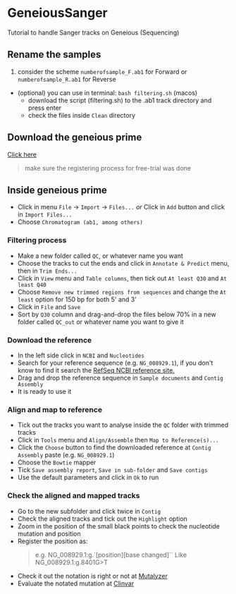 # GeneiousSanger
Tutorial to handle Sanger tracks on Geneious (Sequencing)


## Rename the samples

1. consider the scheme `numberofsample_F.ab1` for Forward or `numberofsample_R.ab1` for Reverse
  - (optional) you can use in terminal: `bash filtering.sh` (macos)
    - download the script (filtering.sh) to the .ab1 track directory and press enter
    - check the files inside `Clean` directory

## Download the geneious prime

[Click here](https://manage.geneious.com/free-trial)
>make sure the registering process for free-trial was done

## Inside geneious prime

- Click in menu `File` -> `Import` -> `Files...` _or_ Click in `Add` button and click in `Import Files...`
- Choose `Chromatogram (ab1, among others)`

### Filtering process

- Make a new folder called `QC`, or whatever name you want
- Choose the tracks to cut the ends and click in `Annotate & Predict` menu, then in `Trim Ends...`
- Click in `View` menu and `Table columns`, then tick out `At least Q30` and `At least Q40`
- Choose `Remove new trimmed regions from sequences` and change the `At least` option for 150 bp for both 5' and 3'
- Click in `File` and `Save`
- Sort by `Q30` column and drag-and-drop the files below 70% in a new folder called `QC_out` or whatever name you want to give it

### Download the reference 

- In the left side click in `NCBI` and `Nucleotides`
- Search for your reference sequence (e.g. `NG_008929.1`), if you don't know to find it search the [RefSeq NCBI reference site.](https://www.ncbi.nlm.nih.gov/refseq/)
- Drag and drop the reference sequence in `Sample documents` and `Contig Assembly`
- It is ready to use it

### Align and map to reference

- Tick out the tracks you want to analyse inside the `QC` folder with trimmed tracks
- Click in `Tools` menu and `Align/Assemble` then `Map to Reference(s)...`
- Click the `Choose` button to find the downloaded reference at `Contig Assembly` paste (e.g. `NG_008929.1`)
- Choose the `Bowtie` mapper
- Tick `Save assembly report`, `Save in sub-folder` and `Save contigs`
- Use the default parameters and click in `Ok` to run

### Check the aligned and mapped tracks

- Go to the new subfolder and click twice in `Contig`
- Check the aligned tracks and tick out the `Highlight` option
- Zoom in the position of the small black points to check the nucleotide mutation and position
- Register the position as:
  > e.g. NG_008929.1:g.`[position][base changed]``
  > Like NG_008929.1:g.8401G>T
- Check it out the notation is right or not at [Mutalyzer](https://mutalyzer.nl/)
- Evaluate the notated mutation at [Clinvar](https://www.ncbi.nlm.nih.gov/clinvar/)






  
















